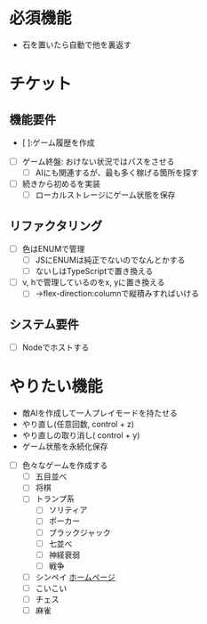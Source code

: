 # 必須機能

- 石を置いたら自動で他を裏返す


# チケット

## 機能要件

- [ ]:ゲーム履歴を作成
- [ ] ゲーム終盤: おけない状況ではパスをさせる
  - [ ] AIにも関連するが、最も多く稼げる箇所を探す
- [ ] 続きから初めるを実装
  - [ ] ローカルストレージにゲーム状態を保存

## リファクタリング

- [ ] 色はENUMで管理
  - [ ] JSにENUMは純正でないのでなんとかする
  - [ ] ないしはTypeScriptで置き換える

- [ ] v, hで管理しているのをx, yに置き換える
  - [ ] →flex-direction:columnで縦積みすればいける

## システム要件

- [ ] Nodeでホストする


# やりたい機能


- 敵AIを作成して一人プレイモードを持たせる
- やり直し(任意回数, control + z)
- やり直しの取り消し( control + y)
- ゲーム状態を永続化保存


- [ ] 色々なゲームを作成する
  - [ ] 五目並べ
  - [ ] 将棋
  - [ ] トランプ系
    - [ ] ソリティア
    - [ ] ポーカー
    - [ ] ブラックジャック
    - [ ] 七並べ
    - [ ] 神経衰弱
    - [ ] 戦争
  - [ ] シンペイ [ホームページ](https://www.asovision.com/simpei/top.html)
  - [ ] こいこい
  - [ ] チェス
  - [ ] 麻雀
